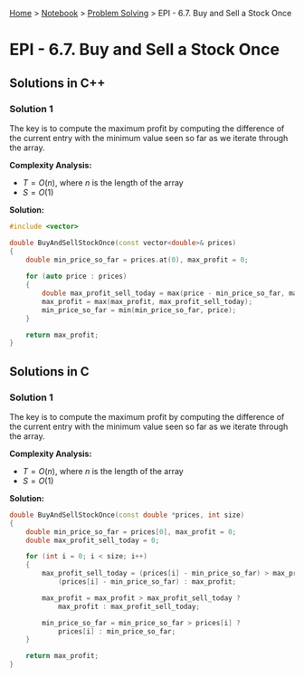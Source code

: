 <a href="../../">Home</a> > <a href="../notebook">Notebook</a> > <a href="./">Problem Solving</a> > EPI - 6.7. Buy and Sell a Stock Once

# EPI - 6.7. Buy and Sell a Stock Once



## Solutions in C++

### Solution 1

The key is to compute the maximum profit by computing the difference of the current entry with the minimum value seen so far as we iterate through the array.

**Complexity Analysis:**

* $T = O(n)$, where $n$ is the length of the array
* $S = O(1)$ 

**Solution:**

```cpp
#include <vector>

double BuyAndSellStockOnce(const vector<double>& prices)
{
	double min_price_so_far = prices.at(0), max_profit = 0;
    
	for (auto price : prices)
	{
		double max_profit_sell_today = max(price - min_price_so_far, max_profit);
		max_profit = max(max_profit, max_profit_sell_today);
		min_price_so_far = min(min_price_so_far, price);
	}

	return max_profit;
}
```



## Solutions in C

### Solution 1

The key is to compute the maximum profit by computing the difference of the current entry with the minimum value seen so far as we iterate through the array.

**Complexity Analysis:**

* $T = O(n)$, where $n$ is the length of the array
* $S = O(1)$ 

**Solution:**

```cpp
double BuyAndSellStockOnce(const double *prices, int size)
{
	double min_price_so_far = prices[0], max_profit = 0;
	double max_profit_sell_today = 0;

	for (int i = 0; i < size; i++)
	{
		max_profit_sell_today = (prices[i] - min_price_so_far) > max_profit ? 
			(prices[i] - min_price_so_far) : max_profit;

		max_profit = max_profit > max_profit_sell_today ? 
			max_profit : max_profit_sell_today;

		min_price_so_far = min_price_so_far > prices[i] ? 
			prices[i] : min_price_so_far;
	}

	return max_profit;
}
```

